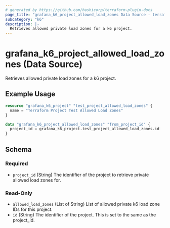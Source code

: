 ```yaml
---
# generated by https://github.com/hashicorp/terraform-plugin-docs
page_title: "grafana_k6_project_allowed_load_zones Data Source - terraform-provider-grafana"
subcategory: "k6"
description: |-
  Retrieves allowed private load zones for a k6 project.
---
```


# grafana_k6_project_allowed_load_zones (Data Source)

Retrieves allowed private load zones for a k6 project.

## Example Usage

```terraform
resource "grafana_k6_project" "test_project_allowed_load_zones" {
  name = "Terraform Project Test Allowed Load Zones"
}

data "grafana_k6_project_allowed_load_zones" "from_project_id" {
  project_id = grafana_k6_project.test_project_allowed_load_zones.id
}
```

<!-- schema generated by tfplugindocs -->
## Schema

### Required

- `project_id` (String) The identifier of the project to retrieve private allowed load zones for.

### Read-Only

- `allowed_load_zones` (List of String) List of allowed private k6 load zone IDs for this project.
- `id` (String) The identifier of the project. This is set to the same as the project_id.
